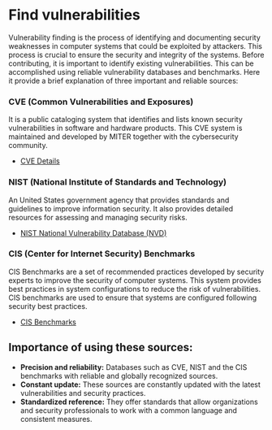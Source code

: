 # **Find vulnerabilities**
Vulnerability finding is the process of identifying and documenting security weaknesses in computer systems that could be exploited by attackers. This process is crucial to ensure the security and integrity of the systems.
Before contributing, it is important to identify existing vulnerabilities. This can be accomplished using reliable vulnerability databases and benchmarks. Here it provide a brief explanation of three important and reliable sources:

### **CVE (Common Vulnerabilities and Exposures)**
It is a public cataloging system that identifies and lists known security vulnerabilities in software and hardware products. This CVE system is maintained and developed by MITER together with the cybersecurity community.
- [CVE Details](https://www.cvedetails.com/)

### **NIST (National Institute of Standards and Technology)**
An United States government agency that provides standards and guidelines to improve information security. It also provides detailed resources for assessing and managing security risks.
- [NIST National Vulnerability Database (NVD)](https://nvd.nist.gov/vuln/search/results?form_type=Basic&results_type=overview&search_type=all&isCpeNameSearch=false)


### **CIS (Center for Internet Security) Benchmarks**
CIS Benchmarks are a set of recommended practices developed by security experts to improve the security of computer systems. This system provides best practices in system configurations to reduce the risk of vulnerabilities. CIS benchmarks are used to ensure that systems are configured following security best practices.
- [CIS Benchmarks](https://www.cisecurity.org/cis-benchmarks)


## **Importance of using these sources:**

- **Precision and reliability:** Databases such as CVE, NIST and the CIS benchmarks with reliable and globally recognized sources.
- **Constant update:** These sources are constantly updated with the latest vulnerabilities and security practices.
- **Standardized reference:** They offer standards that allow organizations and security professionals to work with a common language and consistent measures.

